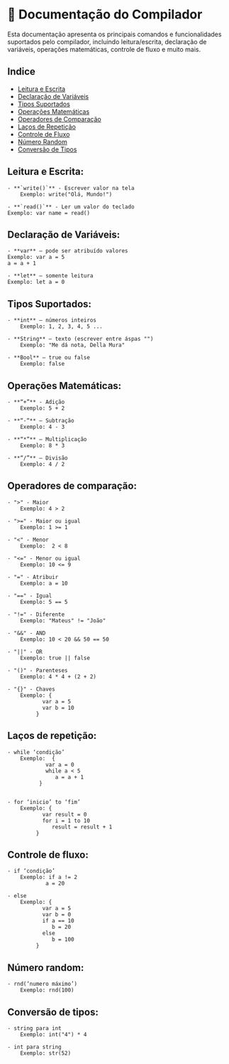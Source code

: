 # 📜 Documentação do Compilador

Esta documentação apresenta os principais comandos e funcionalidades suportados pelo compilador, incluindo leitura/escrita, declaração de variáveis, operações matemáticas, controle de fluxo e muito mais.

## Indice
- [Leitura e Escrita](#leitura-e-escrita)
- [Declaração de Variáveis](#declaração-de-variaveis)
- [Tipos Suportados](#tipos-suportados)
- [Operações Matemáticas](#operações-matemáticas)
- [Operadores de Comparação](#operadores-de-comparação)
- [Laços de Repetição](#laços-de-repetição)
- [Controle de Fluxo](#controle-de-fluxo)
- [Número Random](#número-random)
- [Conversão de Tipos](#conversão-de-tipos)
 
## Leitura e Escrita:

	- **`write()`** - Escrever valor na tela
		Exemplo: write("Olá, Mundo!")	   
  	
 	- **`read()`** - Ler um valor do teclado
  	Exemplo: var name = read()
          
## Declaração de Variáveis:

	- **var** – pode ser atribuído valores
  	Exemplo: var a = 5
  	a = a + 1
	
 	- **let** – somente leitura
  	Exemplo: let a = 0
 
## Tipos Suportados:

	- **int** – números inteiros
		Exemplo: 1, 2, 3, 4, 5 ...
	
	- **String** – texto (escrever entre áspas "")
		Exemplo: "Me dá nota, Della Mura"
	 
	- **Bool** – true ou false
 		Exemplo: false

## Operações Matemáticas:

	- **“+”** - Adição
		Exemplo: 5 + 2
         
	- **“-“** – Subtração
		Exemplo: 4 - 3
	          
	- **“*”** – Multiplicação
		Exemplo: 8 * 3
	 
	- **“/”** – Divisão
	 	Exemplo: 4 / 2

## Operadores de comparação:

	- ">" - Maior
		Exemplo: 4 > 2
 
	- ">=" - Maior ou igual
		Exemplo: 1 >= 1
	 
	- "<" - Menor
		Exemplo:  2 < 8
	      
	- "<=" - Menor ou igual
		Exemplo: 10 <= 9
	 
	- "=" - Atribuir
		Exemplo: a = 10
	 
	- "==" - Igual
		Exemplo: 5 == 5
 
	- "!=" - Diferente
		Exemplo: "Mateus" != "João"
	 
	- "&&" - AND
		Exemplo: 10 < 20 && 50 == 50
 
	- "||" - OR
		Exemplo: true || false
	 
	- "()" - Parenteses
		Exemplo: 4 * 4 + (2 + 2)
	 
	- "{}" - Chaves
		Exemplo: {
			   var a = 5
			   var b = 10
			 }
	 
## Laços de repetição:

	- while ‘condição’
		Exemplo:  {
			    var a = 0
			    while a < 5
			       a = a + 1
			  }

	 
	- for ‘inicio’ to ‘fim’
		Exemplo: {
			   var result = 0
			   for i = 1 to 10
			      result = result + 1
			 }

## Controle de fluxo:

	- if ‘condição’
		Exemplo: if a != 2
			    a = 20
	 
	- else 
		Exemplo: {
			   var a = 5
			   var b = 0
			   if a == 10
			      b = 20
			   else
			      b = 100
			 }

## Número random:

	- rnd(‘numero máximo’)
		Exemplo: rnd(100)

## Conversão de tipos:
	 	
	- string para int
		Exemplo: int("4") * 4
   
	- int para string
		Exemplo: str(52)

